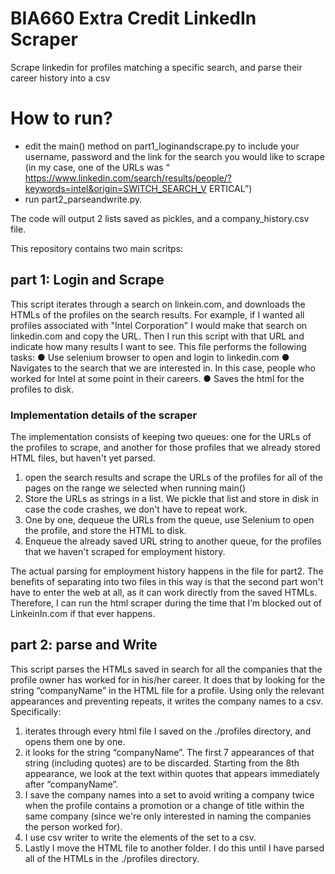 # BIA660 Extra Credit LinkedIn Scraper

Scrape linkedin for profiles matching a specific search, and parse their career history into a csv

# How to run?
- edit the main() method on part1_loginandscrape.py to include your username, password
and the link for the search you would like to scrape (in my case, one of the URLs was
“​https://www.linkedin.com/search/results/people/?keywords=intel&origin=SWITCH_SEARCH_V
ERTICAL​”)
- run part2_parseandwrite.py.

The code will output 2 lists saved as pickles, and a company_history.csv file.

This repository contains two main scritps:
## part 1: Login and Scrape
This script iterates through a search on linkein.com, and downloads the HTMLs of the profiles on the search results.
For example, if I wanted all profiles associated with "Intel Corporation" I would make that search on linkedin.com and copy the URL. Then I run this script with that URL and indicate how many results I want to see.
This file performs the following tasks:
● Use selenium browser to open and login to linkedin.com
● Navigates to the search that we are interested in. In this case, people who worked for
  Intel at some point in their careers.
● Saves the html for the profiles to disk.

### Implementation details of the scraper
The implementation consists of keeping two queues: one for the URLs of the profiles to scrape,
and another for those profiles that we already stored HTML files, but haven't yet parsed.
1. open the search results and scrape the URLs of the profiles for all of the pages on the
range we selected when running main()
2. Store the URLs as strings in a list. We pickle that list and store in disk in case the code
crashes, we don't have to repeat work.
3. One by one, dequeue the URLs from the queue, use Selenium to open the profile, and
store the HTML to disk.
4. Enqueue the already saved URL string to another queue, for the profiles that we haven't
scraped for employment history.

The actual parsing for employment history happens in the file for part2. The benefits of
separating into two files in this way is that the second part won't have to enter the web at all, as
it can work directly from the saved HTMLs. Therefore, I can run the html scraper during the time
that I’m blocked out of LinkeinIn.com if that ever happens.


## part 2: parse and Write
This script parses the HTMLs saved in search for all the companies that the profile owner has worked for in his/her career.
It does that by looking for the string “companyName” in the HTML file for a profile. Using only the relevant appearances and preventing repeats, it writes the company names to a csv.
Specifically:
1. iterates through every html file I saved on the ./profiles directory, and opens them one by
one.
2. it looks for the string “companyName”. The first 7 appearances of that string
(including quotes) are to be discarded. Starting from the 8th appearance, we look at the
text within quotes that appears immediately after “companyName”.
3. I save the company names into a set to avoid writing a company twice when the profile
contains a promotion or a change of title within the same company (since we're only
interested in naming the companies the person worked for).
4. I use csv writer to write the elements of the set to a csv.
5. Lastly I move the HTML file to another folder. I do this until I have parsed all of the
HTMLs in the ./profiles directory.

